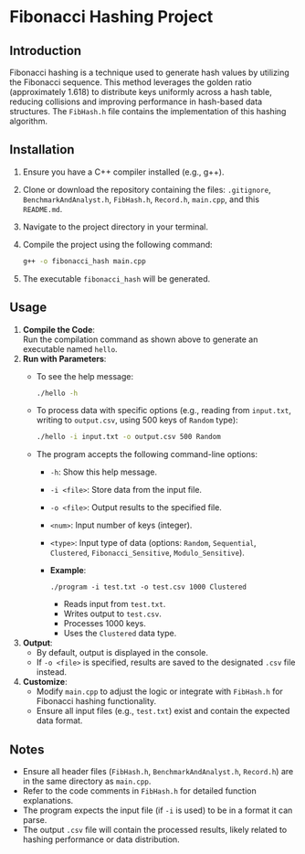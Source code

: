 
# Fibonacci Hashing Project

## Introduction

Fibonacci hashing is a technique used to generate hash values by utilizing the Fibonacci sequence. This method leverages the golden ratio (approximately 1.618) to distribute keys uniformly across a hash table, reducing collisions and improving performance in hash-based data structures. The `FibHash.h` file contains the implementation of this hashing algorithm.

## Installation

1.  Ensure you have a C++ compiler installed (e.g., g++).
2.  Clone or download the repository containing the files: `.gitignore`, `BenchmarkAndAnalyst.h`, `FibHash.h`, `Record.h`, `main.cpp`, and this `README.md`.
3.  Navigate to the project directory in your terminal.
4.  Compile the project using the following command:
    
    ```bash
    g++ -o fibonacci_hash main.cpp
    
    ```
    
5.  The executable `fibonacci_hash` will be generated.

## Usage

1.  **Compile the Code**:  
    Run the compilation command as shown above to generate an executable named `hello`.
2.  **Run with Parameters**:
    -   To see the help message:
        
        ```bash
        ./hello -h
        
        ```
        
    -   To process data with specific options (e.g., reading from `input.txt`, writing to `output.csv`, using 500 keys of `Random` type):
        
        ```bash
        ./hello -i input.txt -o output.csv 500 Random
        
        ```
        
    -   The program accepts the following command-line options:
        -   `-h`: Show this help message.
        -   `-i <file>`: Store data from the input file.
        -   `-o <file>`: Output results to the specified file.
        -   `<num>`: Input number of keys (integer).
        -   `<type>`: Input type of data (options: `Random`, `Sequential`, `Clustered`, `Fibonacci_Sensitive`, `Modulo_Sensitive`).
        -   **Example**:
            
            ```
            ./program -i test.txt -o test.csv 1000 Clustered
            
            ```
            
            -   Reads input from `test.txt`.
            -   Writes output to `test.csv`.
            -   Processes 1000 keys.
            -   Uses the `Clustered` data type.
3.  **Output**:
    -   By default, output is displayed in the console.
    -   If `-o <file>` is specified, results are saved to the designated `.csv` file instead.
4.  **Customize**:
    -   Modify `main.cpp` to adjust the logic or integrate with `FibHash.h` for Fibonacci hashing functionality.
    -   Ensure all input files (e.g., `test.txt`) exist and contain the expected data format.

## Notes

-   Ensure all header files (`FibHash.h`, `BenchmarkAndAnalyst.h`, `Record.h`) are in the same directory as `main.cpp`.
-   Refer to the code comments in `FibHash.h` for detailed function explanations.
-   The program expects the input file (if `-i` is used) to be in a format it can parse.
-   The output `.csv` file will contain the processed results, likely related to hashing performance or data distribution.

